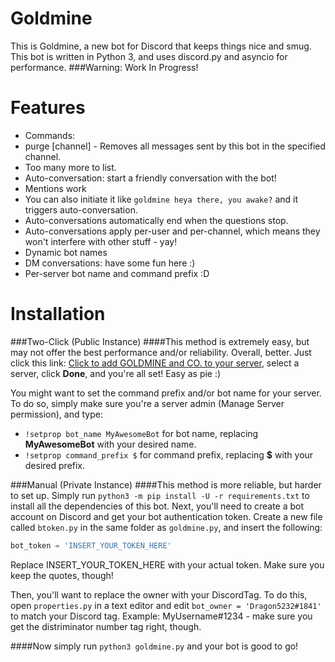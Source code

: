 # Goldmine
This is Goldmine, a new bot for Discord that keeps things nice and smug.
This bot is written in Python 3, and uses discord.py and asyncio for performance.
###Warning: Work In Progress!

# Features
- Commands:
 - purge [channel] - Removes all messages sent by this bot in the specified channel.
 - Too many more to list.
- Auto-conversation: start a friendly conversation with the bot!
 - Mentions work
 - You can also initiate it like `goldmine heya there, you awake?` and it triggers auto-conversation.
 - Auto-conversations automatically end when the questions stop.
 - Auto-conversations apply per-user and per-channel, which means they won't interfere with other stuff - yay!
 - Dynamic bot names
- DM conversations: have some fun here :)
- Per-server bot name and command prefix :D

# Installation
###Two-Click (Public Instance)
####This method is extremely easy, but may not offer the best performance and/or reliability. Overall, better.
Just click this link: [Click to add GOLDMINE and CO. to your server](https://discordapp.com/api/oauth2/authorize?client_id=239775420470394897&scope=bot&permissions=66321471 "Click to add GOLDMINE to your server!"), select a server, click **Done**, and you're all set! Easy as pie :)

You might want to set the command prefix and/or bot name for your server. To do so, simply make sure you're a server admin (Manage Server permission), and type: 
 - `!setprop bot_name MyAwesomeBot` for bot name, replacing **MyAwesomeBot** with your desired name.
 - `!setprop command_prefix $` for command prefix, replacing **$** with your desired prefix.

###Manual (Private Instance)
####This method is more reliable, but harder to set up.
Simply run `python3 -m pip install -U -r requirements.txt` to install all the dependencies of this bot.
Next, you'll need to create a bot account on Discord and get your bot authentication token. Create a new file called `btoken.py` in the same folder as `goldmine.py`, and insert the following:
```python
bot_token = 'INSERT_YOUR_TOKEN_HERE'
```
Replace INSERT_YOUR_TOKEN_HERE with your actual token. Make sure you keep the quotes, though!

Then, you'll want to replace the owner with your DiscordTag. To do this, open `properties.py` in a text editor and edit `bot_owner = 'Dragon5232#1841'` to match your Discord tag. Example: MyUsername#1234 - make sure you get the distriminator number tag right, though.

####Now simply run `python3 goldmine.py` and your bot is good to go!
